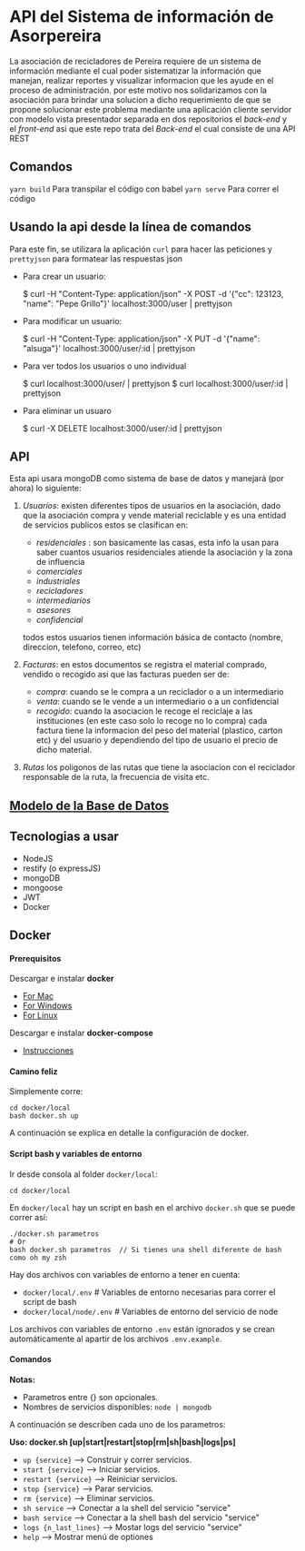 # API del Sistema de información de Asorpereira

La asociación de recicladores de Pereira requiere de un sistema de información
mediante el cual poder sistematizar la información que manejan, realizar reportes
y visualizar informacion que les ayude en el proceso de administración. por este
motivo nos solidarizamos con la asociación para brindar una solucion a dicho
requerimiento de que se propone solucionar este problema mediante una aplicación
cliente servidor con modelo vista presentador separada en dos repositorios el *back-end*
y el *front-end* asi que este repo trata del *Back-end* el cual consiste de una
API REST

## Comandos

`yarn build` Para transpilar el código con babel
`yarn serve` Para correr el código

## Usando la api desde la línea de comandos

Para este fin, se utilizara la aplicación `curl` para hacer las peticiones y `prettyjson`
para formatear las respuestas json

- Para crear un usuario:

    $ curl -H "Content-Type: application/json" -X POST -d '{"cc": 123123, "name": "Pepe Grillo"}' localhost:3000/user | prettyjson

- Para modificar un usuario:

    $ curl -H "Content-Type: application/json" -X PUT -d '{"name": "alsuga"}' localhost:3000/user/:id | prettyjson

- Para ver todos los usuarios o uno individual

    $ curl localhost:3000/user/ | prettyjson
    $ curl localhost:3000/user/:id | prettyjson

- Para eliminar un usuaro

    $ curl -X DELETE localhost:3000/user/:id | prettyjson


## API
Esta api usara mongoDB como sistema de base de datos y manejará (por ahora) lo
siguiente:

1. *Usuarios*:
   existen diferentes tipos de usuarios en la asociación, dado que la asociación
   compra y vende material reciclable y es una entidad de servicios publicos estos
   se clasifican en:
   - *residenciales* : son basicamente las casas, esta info la usan para
   saber cuantos usuarios residenciales atiende la asociación y la zona de influencia
   - *comerciales*
   - *industriales*
   - *recicladores*
   - *intermediarios*
   - *asesores*
   - *confidencial*

   todos estos usuarios tienen información básica de contacto (nombre, direccion,
   telefono, correo, etc)

2. *Facturas*:
    en estos documentos se registra el material comprado, vendido o recogido
    asi que las facturas pueden ser de:
    - *compra*: cuando se le compra a un reciclador o a un intermediario
    - *venta*: cuando se le vende a un intermediario o a un confidencial
    - *recogido*: cuando la asociacion le recoge el reciclaje a las instituciones
    (en este caso solo lo recoge no lo compra)
    cada factura tiene la informacion del peso del material (plastico, carton etc)
    y del usuario y dependiendo del tipo de usuario el precio de dicho material.

3. *Rutas*
   los poligonos de las rutas que tiene la asociacion con el reciclador responsable
   de la ruta, la frecuencia de visita etc.

## [Modelo de la Base de Datos](./model.md)


## Tecnologias a usar
- NodeJS
- restify (o expressJS)
- mongoDB
- mongoose
- JWT
- Docker


## Docker

#### Prerequisitos

Descargar e instalar **docker**
- [For Mac](https://download.docker.com/mac/stable/Docker.dmg)
- [For Windows](https://download.docker.com/win/stable/InstallDocker.msi)
- [For Linux](https://docs.docker.com/engine/getstarted/step_one/#docker-for-linux)

Descargar e instalar **docker-compose**
- [Instrucciones](https://docs.docker.com/compose/install/)

#### Camino feliz

Simplemente corre:
```
cd docker/local
bash docker.sh up
```

A continuación se explica en detalle la configuración de docker.

#### Script bash y variables de entorno

Ir desde consola al folder `docker/local`:
```
cd docker/local
```

En `docker/local` hay un script en bash en el archivo `docker.sh` que se puede correr así:
```
./docker.sh parametros
# Or
bash docker.sh parametros  // Si tienes una shell diferente de bash como oh my zsh
```

Hay dos archivos con variables de entorno a tener en cuenta:
- `docker/local/.env` # Variables de entorno necesarias para correr el script de bash
- `docker/local/node/.env` # Variables de entorno del servicio de node

Los archivos con variables de entorno `.env` están ignorados y se crean automáticamente al apartir de los archivos `.env.example`.

#### Comandos

**Notas:**
- Parametros entre {} son opcionales.
- Nombres de servicios disponibles: `node | mongodb`

A continuación se describen cada uno de los parametros:

**Uso: docker.sh [up|start|restart|stop|rm|sh|bash|logs|ps]**
* `up {service}` --> Construir y correr servicios.
* `start {service}` --> Iniciar servicios.
* `restart {service}` --> Reiniciar servicios.
* `stop {service}` --> Parar servicios.
* `rm {service}` --> Eliminar servicios.
* `sh service` --> Conectar a la shell del servicio "service"
* `bash service` --> Conectar a la shell bash del servicio "service"
* `logs {n_last_lines}` --> Mostar logs del servicio "service"
* `help` --> Mostrar menú de optiones